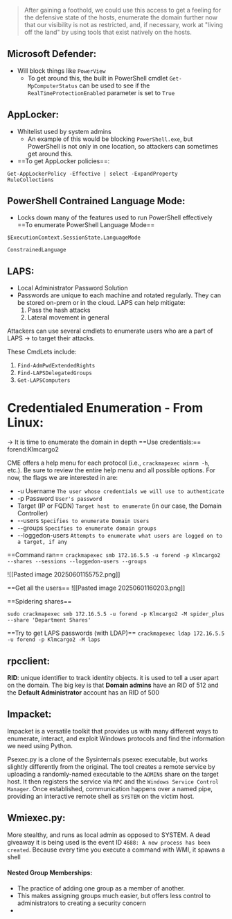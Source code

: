 >After gaining a foothold, we could use this access to get a feeling for the defensive state of the hosts, enumerate the domain further now that our visibility is not as restricted, and, if necessary, work at "living off the land" by using tools that exist natively on the hosts.


## Microsoft Defender:
- Will block things like `PowerView`
	- To get around this, the built in PowerShell cmdlet `Get-MpComputerStatus` can be used to see if the `RealTimeProtectionEnabled` parameter is set to `True`
## AppLocker:
- Whitelist used by system admins
	- An example of this would be blocking `PowerShell.exe`, but PowerShell is not only in one location, so attackers can sometimes get around this.
- ==To get AppLocker policies==:
```powershell-session
Get-AppLockerPolicy -Effective | select -ExpandProperty RuleCollections
```
## PowerShell Contrained Language Mode:
- Locks down many of the features used to run PowerShell effectively
==To enumerate PowerShell Language Mode==
```powershell-session
$ExecutionContext.SessionState.LanguageMode

ConstrainedLanguage
```

## LAPS:
- Local Administrator Password Solution
- Passwords are unique to each machine and rotated regularly. They can be stored on-prem or in the cloud. LAPS can help mitigate:
	1. Pass the hash attacks 
	2. Lateral movement in general

Attackers can use several cmdlets to enumerate users who are a part of LAPS -> to target their attacks.

These CmdLets include:
1. `Find-AdmPwdExtendedRights`
2. `Find-LAPSDelegatedGroups`
3. `Get-LAPSComputers`


# Credentialed Enumeration - From Linux:
-> It is time to enumerate the domain in depth
==Use credentials:== forend:Klmcargo2

CME offers a help menu for each protocol (i.e., `crackmapexec winrm -h`, etc.). Be sure to review the entire help menu and all possible options. For now, the flags we are interested in are:

- -u Username `The user whose credentials we will use to authenticate`
- -p Password `User's password`
- Target (IP or FQDN) `Target host to enumerate` (in our case, the Domain Controller)
- --users `Specifies to enumerate Domain Users`
- --groups `Specifies to enumerate domain groups`
- --loggedon-users `Attempts to enumerate what users are logged on to a target, if any`

==Command ran== `crackmapexec smb 172.16.5.5 -u forend -p Klmcargo2 --shares --sessions --loggedon-users --groups`

![[Pasted image 20250601155752.png]]

==Get all the users==
![[Pasted image 20250601160203.png]]

==Spidering shares==

```shell-session
sudo crackmapexec smb 172.16.5.5 -u forend -p Klmcargo2 -M spider_plus --share 'Department Shares'
```

==Try to get LAPS passwords (with LDAP)==
`crackmapexec ldap 172.16.5.5 -u forend -p Klmcargo2 -M laps`

## rpcclient:

**RID**: unique identifier to track identity objects. it is used to tell a user apart on the domain. The big key is that **Domain admins** have an RID of 512 and the **Default Administrator** account has an RID of 500

## Impacket:
Impacket is a versatile toolkit that provides us with many different ways to enumerate, interact, and exploit Windows protocols and find the information we need using Python.

Psexec.py is a clone of the Sysinternals psexec executable, but works slightly differently from the original. The tool creates a remote service by uploading a randomly-named executable to the `ADMIN$` share on the target host. It then registers the service via `RPC` and the `Windows Service Control Manager`. Once established, communication happens over a named pipe, providing an interactive remote shell as `SYSTEM` on the victim host.


## Wmiexec.py:

More stealthy, and runs as local admin as opposed to SYSTEM. A dead giveaway it is being used is the event ID `4688: A new process has been created`. Because every time you execute a command with WMI, it spawns a shell

#### Nested Group Memberships:
- The practice of adding one group as a member of another. 
- This makes assigning groups much easier, but offers less control to administrators to creating a security concern
- 